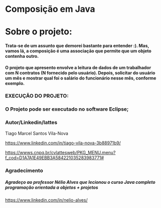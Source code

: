 # Composição em Java

# Sobre o projeto:

#### Trata-se de um assunto que demorei bastante para entender :). Mas,  vamos lá, a composição é uma associação que permite que um objeto contenha outro. 

#### O projeto que apresento envolve a leitura de  dados de um trabalhador com N contratos (N fornecido pelo usuário). Depois, solicitar do usuário um mês e mostrar qual foi o salário do funcionário nesse mês, conforme exemplo. 


 

### EXECUÇÃO DO PROJETO:

### O Projeto pode ser executado no software Eclipse;



### Autor/Linkedin/lattes

Tiago Marcel Santos Vila-Nova

 https://www.linkedin.com/in/tiago-vila-nova-3b88971b9/

https://wwws.cnpq.br/cvlattesweb/PKG_MENU.menu?f_cod=D1A7A1E49EBB3A584221035283983771#



 ### Agradecimento

##### Agradeço ao professor Nélio Alves que lecionou o curso Java completo programação orientada a objetos + projetos

 https://www.linkedin.com/in/nelio-alves/



